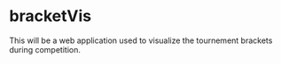bracketVis
===========

This will be a web application used to visualize the tournement brackets during competition.
